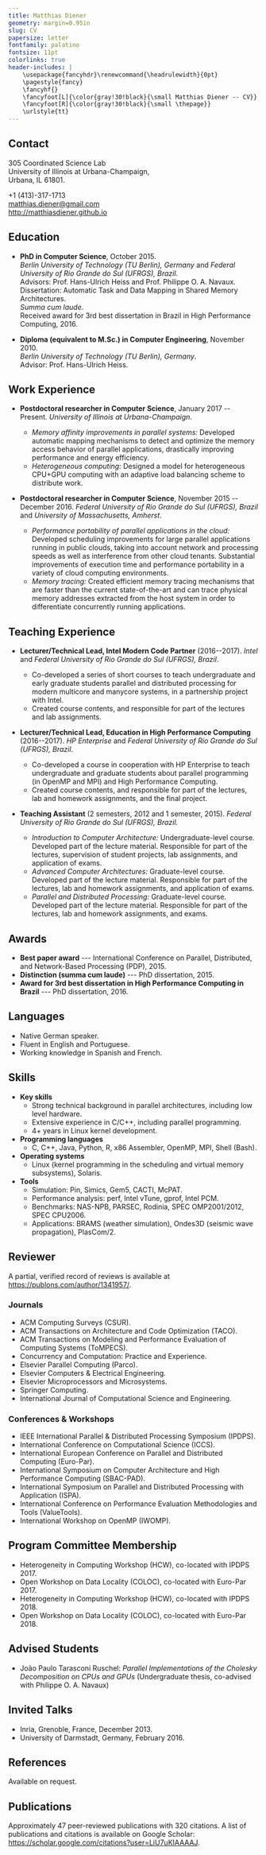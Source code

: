 ```yaml
---
title: Matthias Diener
geometry: margin=0.95in
slug: CV
papersize: letter
fontfamily: palatino
fontsize: 11pt
colorlinks: true
header-includes: |
    \usepackage{fancyhdr}\renewcommand{\headrulewidth}{0pt}
    \pagestyle{fancy}
    \fancyhf{}
    \fancyfoot[L]{\color{gray!30!black}{\small Matthias Diener -- CV}}
    \fancyfoot[R]{\color{gray!30!black}{\small \thepage}}
    \urlstyle{tt}
---
```


<!-- compile: pandoc -s cv.md publications.md -o cv.pdf -->


## Contact

305 Coordinated Science Lab  
University of Illinois at Urbana-Champaign,  
Urbana, IL 61801.

+1 (413)-317-1713  
<matthias.diener@gmail.com>  
<http://matthiasdiener.github.io>

## Education

- **PhD in Computer Science**, October 2015.  
	*Berlin University of Technology (TU Berlin), Germany* and *Federal University of Rio Grande do Sul (UFRGS), Brazil*.  
	Advisors: Prof. Hans-Ulrich Heiss and Prof. Philippe O. A. Navaux.  
	Dissertation: Automatic Task and Data Mapping in Shared Memory Architectures.  
	*Summa cum laude*.  
	Received award for 3rd best dissertation in Brazil in High Performance Computing, 2016.

- **Diploma (equivalent to M.Sc.) in Computer Engineering**, November 2010.  
	*Berlin University of Technology (TU Berlin), Germany*.  
	Advisor: Prof. Hans-Ulrich Heiss.


## Work Experience

- **Postdoctoral researcher in Computer Science**, January 2017 -- Present.
	*University of Illinois at Urbana-Champaign*.
    - *Memory affinity improvements in parallel systems:* Developed automatic mapping mechanisms to detect and optimize the memory access behavior of parallel applications, drastically improving performance and energy efficiency.
    - *Heterogeneous computing:* Designed a model for heterogeneous CPU+GPU computing with an adaptive load balancing scheme to distribute work.

- **Postdoctoral researcher in Computer Science**, November 2015 -- December 2016.
	*Federal University of Rio Grande do Sul (UFRGS), Brazil* and *University of Massachusetts, Amherst*.
    - *Performance portability of parallel applications in the cloud:* Developed scheduling improvements for large parallel applications running in public clouds, taking into account network and processing speeds as well as interference from other cloud tenants. Substantial improvements of execution time and performance portability in a variety of cloud computing environments.
    - *Memory tracing:* Created efficient memory tracing mechanisms that are faster than the current state-of-the-art and can trace physical memory addresses extracted from the host system in order to differentiate concurrently running applications.


## Teaching Experience

- **Lecturer/Technical Lead, Intel Modern Code Partner** (2016--2017).
	*Intel* and *Federal University of Rio Grande do Sul (UFRGS), Brazil*.
	-  Co-developed a series of short courses to teach undergraduate and early graduate students parallel and distributed processing for modern multicore and manycore systems, in a partnership project with Intel.
	-  Created course contents, and responsible for part of the lectures and lab assignments.

- **Lecturer/Technical Lead, Education in High Performance Computing** (2016--2017).
	*HP Enterprise* and *Federal University of Rio Grande do Sul (UFRGS), Brazil*.
	-  Co-developed a course in cooperation with HP Enterprise to teach undergraduate and graduate students about parallel programming (in OpenMP and MPI) and High Performance Computing.
	-  Created course contents, and responsible for part of the lectures, lab and homework assignments, and the final project.

- **Teaching Assistant** (2 semesters, 2012 and 1 semester, 2015).
	*Federal University of Rio Grande do Sul (UFRGS), Brazil.*
	- *Introduction to Computer Architecture:* Undergraduate-level course. Developed part of the lecture material. Responsible for part of the lectures, supervision of student projects, lab assignments, and application of exams.
	- *Advanced Computer Architectures:* Graduate-level course. Developed part of the lecture material. Responsible for part of the lectures, lab and homework assignments, and application of exams.
	- *Parallel and Distributed Processing:* 	Graduate-level course. Developed part of the lecture material. Responsible for part of the lectures, lab and homework assignments, and exams.


## Awards

- **Best paper award** --- International Conference on Parallel, Distributed, and Network-Based Processing (PDP), 2015.
- **Distinction (summa cum laude)** --- PhD dissertation, 2015.
- **Award for 3rd best dissertation in High Performance Computing in Brazil** --- PhD dissertation, 2016.


## Languages

- Native German speaker.
- Fluent in English and Portuguese.
- Working knowledge in Spanish and French.


## Skills

- **Key skills**
  + Strong technical background in parallel architectures, including low level hardware.
  + Extensive experience in C/C++, including parallel programming.
  + 4+ years in Linux kernel development.
- **Programming languages**
  + C, C++, Java, Python, R, x86 Assembler, OpenMP, MPI, Shell (Bash).
- **Operating systems**
  + Linux (kernel programming in the scheduling and virtual memory subsystems), Solaris.
- **Tools**
  + Simulation: Pin, Simics, Gem5, CACTI, McPAT.
  + Performance analysis: perf, Intel vTune, gprof, Intel PCM.
  + Benchmarks: NAS-NPB, PARSEC, Rodinia, SPEC OMP2001/2012, SPEC CPU2006.
  + Applications: BRAMS (weather simulation), Ondes3D (seismic wave propagation), PlasCom/2. 


## Reviewer

A partial, verified record of reviews is available at <https://publons.com/author/1341957/>.

### Journals
- ACM Computing Surveys (CSUR).
- ACM Transactions on Architecture and Code Optimization (TACO).
- ACM Transactions on Modeling and Performance Evaluation of Computing Systems (ToMPECS).
- Concurrency and Computation: Practice and Experience.
- Elsevier Parallel Computing (Parco).
- Elsevier Computers & Electrical Engineering.
- Elsevier Microprocessors and Microsystems.
- Springer Computing.
- International Journal of Computational Science and Engineering.

### Conferences & Workshops
- IEEE International Parallel & Distributed Processing Symposium (IPDPS).
- International Conference on Computational Science (ICCS).
- International European Conference on Parallel and Distributed Computing (Euro-Par).
- International Symposium on Computer Architecture and High Performance Computing (SBAC-PAD).
- International Symposium on Parallel and Distributed Processing with Application (ISPA).
- International Conference on Performance Evaluation Methodologies and Tools (ValueTools).
- International Workshop on OpenMP (IWOMP).


## Program Committee Membership

- Heterogeneity in Computing Workshop (HCW), co-located with IPDPS 2017.
- Open Workshop on Data Locality (COLOC), co-located with Euro-Par 2017.
- Heterogeneity in Computing Workshop (HCW), co-located with IPDPS 2018.
- Open Workshop on Data Locality (COLOC), co-located with Euro-Par 2018.


## Advised Students

- João Paulo Tarasconi Ruschel: *Parallel Implementations of the Cholesky Decomposition on CPUs and GPUs* (Undergraduate thesis, co-advised with Philippe O. A. Navaux)


## Invited Talks

- Inria, Grenoble, France, December 2013.
- University of Darmstadt, Germany, February 2016.


## References

Available on request.


## Publications

Approximately 47 peer-reviewed publications with 320 citations. A list of publications and citations is available on Google Scholar: <https://scholar.google.com/citations?user=LiU7uKIAAAAJ>.
